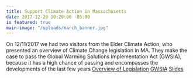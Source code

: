 ```yaml
---
title: Support Climate Action in Massachusetts
date: 2017-12-20 10:20:00 -05:00
is featured: true
main-image: "/uploads/march_banner.jpg"
---
```


On 12/11/2017 we had two visitors from the Elder Climate Action, who presented an overview of Climate Change legislation in MA. They make the case to pass the Global Warming Solutions Implementation Act (GWSIA),  because it has a high chance of passing and encompasses the developments of the last few years
[Overview of Legislation](https://youtu.be/nfUBTLHIbv4)
[GWSIA](https://www.youtube.com/edit?o=U&video_id=m8-uJ6i6j5M)
[Slides](https://drive.google.com/open?id=1mRV0T3vnH0uOJvrZQukAMOMzHo-74wux)
